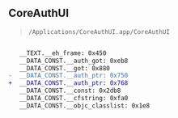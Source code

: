 ## CoreAuthUI

> `/Applications/CoreAuthUI.app/CoreAuthUI`

```diff

   __TEXT.__eh_frame: 0x450
   __DATA_CONST.__auth_got: 0xeb8
   __DATA_CONST.__got: 0x880
-  __DATA_CONST.__auth_ptr: 0x750
+  __DATA_CONST.__auth_ptr: 0x768
   __DATA_CONST.__const: 0x2db8
   __DATA_CONST.__cfstring: 0xfa0
   __DATA_CONST.__objc_classlist: 0x1e8

```
